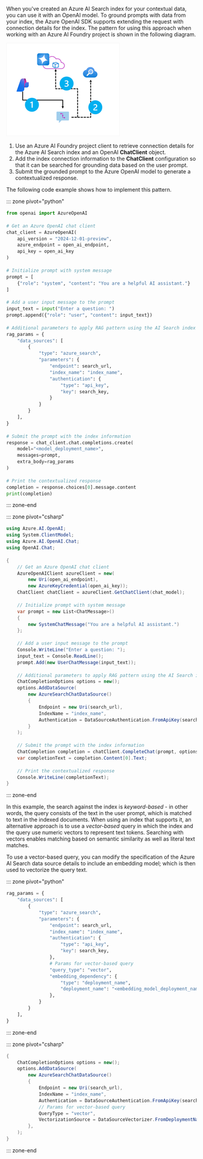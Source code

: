 When you've created an Azure AI Search index for your contextual data, you can use it with an OpenAI model. To ground prompts with data from your index, the Azure OpenAI SDK supports extending the request with connection details for the index. The pattern for using this approach when working with an Azure AI Foundry project is shown in the following diagram.

![Diagram of a client app using an Azure AI Search index to ground a prompt for an OpenAI model.](../media/client-app.png)

1. Use an Azure AI Foundry project client to retrieve connection details for the Azure AI Search index and an OpenAI **ChatClient** object.
1. Add the index connection information to the **ChatClient** configuration so that it can be searched for grounding data based on the user prompt.
1. Submit the grounded prompt to the Azure OpenAI model to generate a contextualized response.

The following code example shows how to implement this pattern.

::: zone pivot="python"

```python
from openai import AzureOpenAI

# Get an Azure OpenAI chat client
chat_client = AzureOpenAI(
    api_version = "2024-12-01-preview",
    azure_endpoint = open_ai_endpoint,
    api_key = open_ai_key
)

# Initialize prompt with system message
prompt = [
    {"role": "system", "content": "You are a helpful AI assistant."}
]

# Add a user input message to the prompt
input_text = input("Enter a question: ")
prompt.append({"role": "user", "content": input_text})

# Additional parameters to apply RAG pattern using the AI Search index
rag_params = {
    "data_sources": [
        {
            "type": "azure_search",
            "parameters": {
                "endpoint": search_url,
                "index_name": "index_name",
                "authentication": {
                    "type": "api_key",
                    "key": search_key,
                }
            }
        }
    ],
}

# Submit the prompt with the index information
response = chat_client.chat.completions.create(
    model="<model_deployment_name>",
    messages=prompt,
    extra_body=rag_params
)

# Print the contextualized response
completion = response.choices[0].message.content
print(completion)
```

::: zone-end

::: zone pivot="csharp"

```csharp
using Azure.AI.OpenAI;
using System.ClientModel;
using Azure.AI.OpenAI.Chat;
using OpenAI.Chat;

{
    // Get an Azure OpenAI chat client
    AzureOpenAIClient azureClient = new(
        new Uri(open_ai_endpoint),
        new AzureKeyCredential(open_ai_key));
    ChatClient chatClient = azureClient.GetChatClient(chat_model);
    
    // Initialize prompt with system message
    var prompt = new List<ChatMessage>()
    {
        new SystemChatMessage("You are a helpful AI assistant.")
    };
    
    // Add a user input message to the prompt
    Console.WriteLine("Enter a question: ");
    input_text = Console.ReadLine();
    prompt.Add(new UserChatMessage(input_text));
    
    // Additional parameters to apply RAG pattern using the AI Search index
    ChatCompletionOptions options = new();
    options.AddDataSource(
        new AzureSearchChatDataSource()
        {
            Endpoint = new Uri(search_url),
            IndexName = "index_name",
            Authentication = DataSourceAuthentication.FromApiKey(search_key),
        }
    );
    
    // Submit the prompt with the index information
    ChatCompletion completion = chatClient.CompleteChat(prompt, options);
    var completionText = completion.Content[0].Text;
    
    // Print the contextualized response
    Console.WriteLine(completionText);
}
```

::: zone-end

In this example, the search against the index is *keyword-based* - in other words, the query consists of the text in the user prompt, which is matched to text in the indexed documents. When using an index that supports it, an alternative approach is to use a *vector-based* query in which the index and the query use numeric vectors to represent text tokens. Searching with vectors enables matching based on semantic similarity as well as literal text matches.

To use a vector-based query, you can modify the specification of the Azure AI Search data source details to include an embedding model; which is then used to vectorize the query text.

::: zone pivot="python"

```python
rag_params = {
    "data_sources": [
        {
            "type": "azure_search",
            "parameters": {
                "endpoint": search_url,
                "index_name": "index_name",
                "authentication": {
                    "type": "api_key",
                    "key": search_key,
                },
                # Params for vector-based query
                "query_type": "vector",
                "embedding_dependency": {
                    "type": "deployment_name",
                    "deployment_name": "<embedding_model_deployment_name>",
                },
            }
        }
    ],
}
```

::: zone-end

::: zone pivot="csharp"

```csharp
{
    ChatCompletionOptions options = new();
    options.AddDataSource(
        new AzureSearchChatDataSource()
        {
            Endpoint = new Uri(search_url),
            IndexName = "index_name",
            Authentication = DataSourceAuthentication.FromApiKey(search_key),
            // Params for vector-based query
            QueryType = "vector",
            VectorizationSource = DataSourceVectorizer.FromDeploymentName("<embedding_model_deployment_name>"),
        },
    );
}
```

::: zone-end